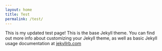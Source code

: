 ```yaml
---
layout: home
title: Test
permalink: /test/
---
```


This is my updated test page!
This is the base Jekyll theme. You can find out more info about customizing your Jekyll theme, as well as basic Jekyll usage documentation at [jekyllrb.com](https://jekyllrb.com/)
